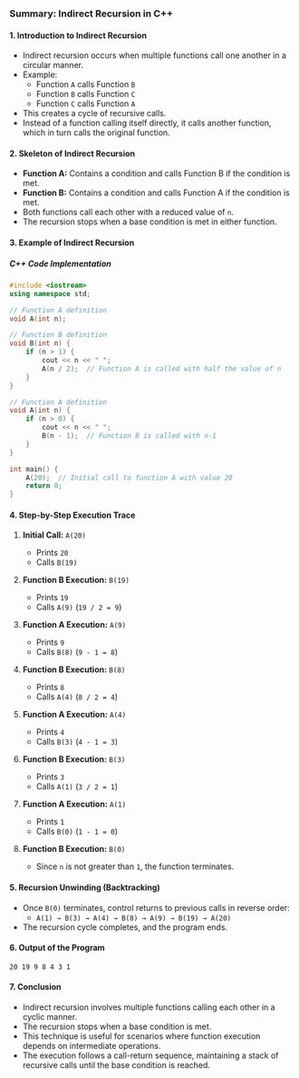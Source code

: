 ### **Summary: Indirect Recursion in C++**

#### **1. Introduction to Indirect Recursion**

- Indirect recursion occurs when multiple functions call one another in a circular manner.
- Example:
  - Function `A` calls Function `B`
  - Function `B` calls Function `C`
  - Function `C` calls Function `A`
- This creates a cycle of recursive calls.
- Instead of a function calling itself directly, it calls another function, which in turn calls the original function.

#### **2. Skeleton of Indirect Recursion**

- **Function A:** Contains a condition and calls Function B if the condition is met.
- **Function B:** Contains a condition and calls Function A if the condition is met.
- Both functions call each other with a reduced value of `n`.
- The recursion stops when a base condition is met in either function.

#### **3. Example of Indirect Recursion**

##### **C++ Code Implementation**

```cpp
#include <iostream>
using namespace std;

// Function A definition
void A(int n);

// Function B definition
void B(int n) {
    if (n > 1) {
        cout << n << " ";
        A(n / 2);  // Function A is called with half the value of n
    }
}

// Function A definition
void A(int n) {
    if (n > 0) {
        cout << n << " ";
        B(n - 1);  // Function B is called with n-1
    }
}

int main() {
    A(20);  // Initial call to function A with value 20
    return 0;
}
```

#### **4. Step-by-Step Execution Trace**

1. **Initial Call:** `A(20)`

   - Prints `20`
   - Calls `B(19)`

2. **Function B Execution:** `B(19)`

   - Prints `19`
   - Calls `A(9)` (`19 / 2 = 9`)

3. **Function A Execution:** `A(9)`

   - Prints `9`
   - Calls `B(8)` (`9 - 1 = 8`)

4. **Function B Execution:** `B(8)`

   - Prints `8`
   - Calls `A(4)` (`8 / 2 = 4`)

5. **Function A Execution:** `A(4)`

   - Prints `4`
   - Calls `B(3)` (`4 - 1 = 3`)

6. **Function B Execution:** `B(3)`

   - Prints `3`
   - Calls `A(1)` (`3 / 2 = 1`)

7. **Function A Execution:** `A(1)`

   - Prints `1`
   - Calls `B(0)` (`1 - 1 = 0`)

8. **Function B Execution:** `B(0)`
   - Since `n` is not greater than `1`, the function terminates.

#### **5. Recursion Unwinding (Backtracking)**

- Once `B(0)` terminates, control returns to previous calls in reverse order:
  - `A(1) → B(3) → A(4) → B(8) → A(9) → B(19) → A(20)`
- The recursion cycle completes, and the program ends.

#### **6. Output of the Program**

```
20 19 9 8 4 3 1
```

#### **7. Conclusion**

- Indirect recursion involves multiple functions calling each other in a cyclic manner.
- The recursion stops when a base condition is met.
- This technique is useful for scenarios where function execution depends on intermediate operations.
- The execution follows a call-return sequence, maintaining a stack of recursive calls until the base condition is reached.
